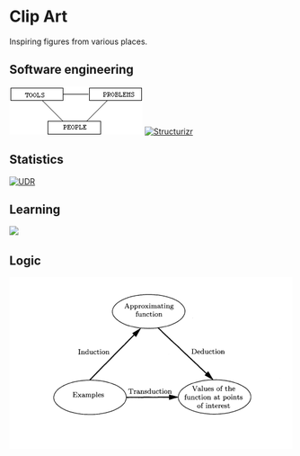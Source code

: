 # Clip Art

Inspiring figures from various places.

## Software engineering

[![](../clipart/triangle.gif)](http://www.naur.com/comp/c1-1.html)
[![Structurizr](https://raw.githubusercontent.com/cecuesta/structurizr-java/master/docs/images/graphviz-spring-petclinic-components.png)](https://structurizr.com/)

## Statistics

[![UDR](http://www.math.wm.edu/~leemis/chart/UDR/BaseImage.png)](http://www.math.wm.edu/~leemis/chart/UDR/UDR.html)

## Learning

[![](https://raw.githubusercontent.com/jiazhihao/TASO/ccdc6204b88d829967df476788f752be2f1d2492/figures/graph_subst.png)](https://github.com/jiazhihao/TASO)

## Logic

![](../clipart/Relationship-between-Induction-Deduction-and-Transduction.png)